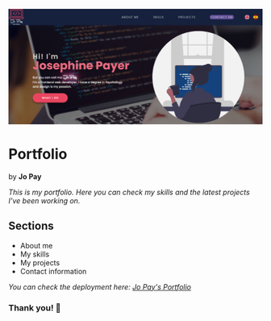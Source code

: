 ![my portfolio](assets/images/portfolio-readme.png)

# Portfolio
by **Jo Pay**

*This is my portfolio.*
*Here you can check my skills and the latest projects I've been working on.*

## Sections
- About me
- My skills
- My projects
- Contact information

*You can check the deployment here: [Jo Pay's Portfolio](https://portfolio-jopay-wie.vercel.app)*

### Thank you! &#128156; 
